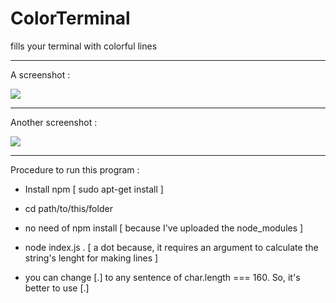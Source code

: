 # ColorTerminal
fills your terminal with colorful lines

--------------------------------------------------------------------------------------

A screenshot : 

<img src="http://rishigiri.com/github/color.png"></img>

--------------------------------------------------------------------------------------

Another screenshot :

<img src="http://rishigiri.com/github/ansi.png"></img>

--------------------------------------------------------------------------------------

Procedure to run this program :

- Install npm [ sudo apt-get install ]

- cd path/to/this/folder

- no need of npm install [ because I've uploaded the node_modules ]

- node index.js . [ a dot because, it requires an argument to calculate the string's lenght for making lines ] 

- you can change [.] to any sentence of char.length === 160. So, it's better to use [.]


